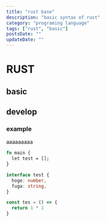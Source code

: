 ```yaml
---
title: "rust base"
description: "basic syntax of rust"
category: "programing language"
tags: ["rust", "basic"]
postsDate: ""
updateDate: ""
---
```


# RUST

## basic

## develop

### example

aaaaaaaaa

```rust
fn main {
  let test = [];
}
```

```typescript
interface test {
  hoge: number,
  fuga: string,
}

const tes = () => {
  return 1 * 1
}
```
